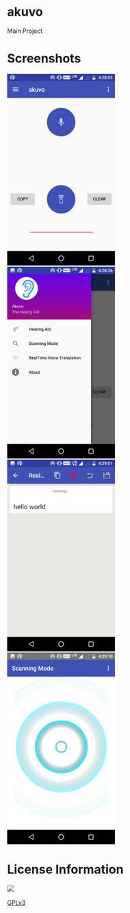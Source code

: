 # akuvo
Main Project 

# Screenshots

 <img src="/phoneScreenshots/01.jpg" alt="screenshot1" height="50%" width="50%"> 
 <img src="/phoneScreenshots/02.jpg" alt="screenshot2" height="50%" width="50%"> 
 <img src="/phoneScreenshots/03.jpg" alt="screenshot3" height="50%" width="50%"> 
 <img src="/phoneScreenshots/04.jpg" alt="screenshot4" height="50%" width="50%"> 


# License Information

<img src="https://gnu.org/graphics/gplv3-127x51.png" />

[GPLv3](https://www.gnu.org/licenses/gpl-3.0.html) 
